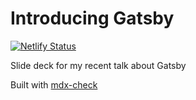 # Introducing Gatsby

[![Netlify Status](https://api.netlify.com/api/v1/badges/abf61440-a775-497b-b59c-5eed3f93bde6/deploy-status)](https://app.netlify.com/sites/introducing-gatsby/deploys)

Slide deck for my recent talk about Gatsby

Built with [mdx-check](https://github.com/jxnblk/mdx-deck)
